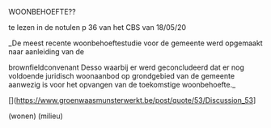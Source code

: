 WOONBEHOEFTE??  

te lezen in de notulen p 36 van het CBS van 18/05/20  

\_De meest recente woonbehoeftestudie voor de gemeente werd opgemaakt naar aanleiding van de  

brownfieldconvenant Desso waarbij er werd geconcludeerd dat er nog voldoende juridisch woonaanbod op grondgebied van de gemeente aanwezig is voor het opvangen van de toekomstige woonbehoefte.\_

\[\](<https://www.groenwaasmunsterwerkt.be/post/quote/53/Discussion_53>\]

(wonen)
(milieu)

